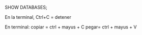 SHOW DATABASES;

En la terminal, Ctrl+C = detener

En terminal:
copiar = ctrl + mayus + C
pegar= ctrl + mayus + V



